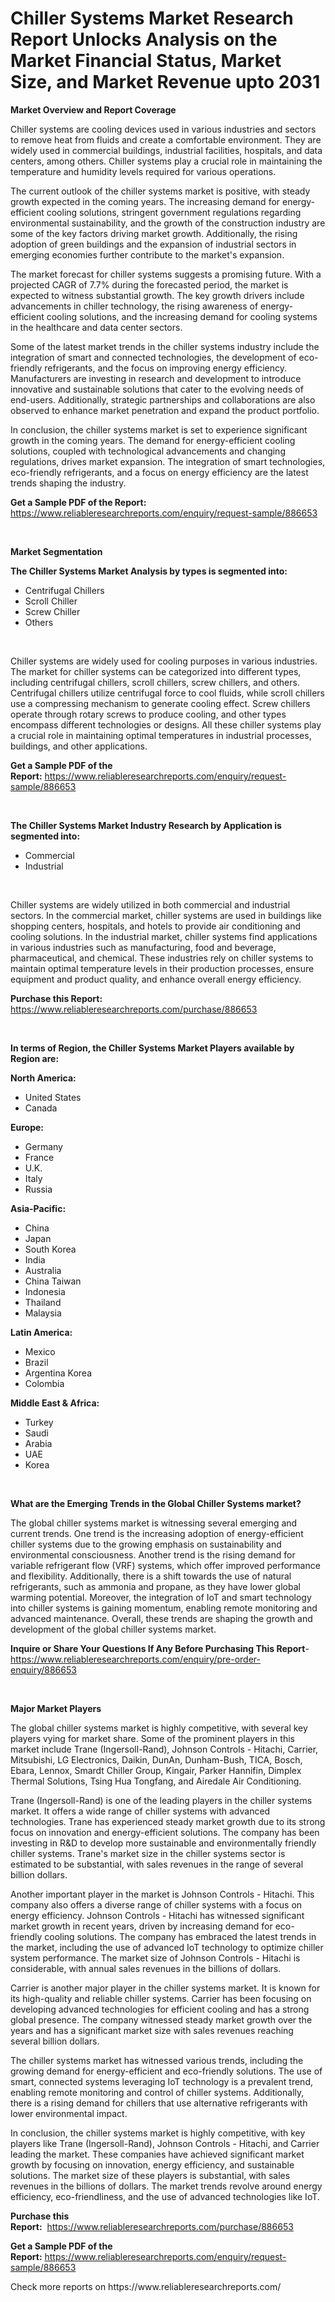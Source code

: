 <p><h1>Chiller Systems Market Research Report Unlocks Analysis on the Market Financial Status, Market Size, and Market Revenue upto 2031</h1></p><p><strong>Market Overview and Report Coverage</strong></p>
<p><p>Chiller systems are cooling devices used in various industries and sectors to remove heat from fluids and create a comfortable environment. They are widely used in commercial buildings, industrial facilities, hospitals, and data centers, among others. Chiller systems play a crucial role in maintaining the temperature and humidity levels required for various operations.</p><p>The current outlook of the chiller systems market is positive, with steady growth expected in the coming years. The increasing demand for energy-efficient cooling solutions, stringent government regulations regarding environmental sustainability, and the growth of the construction industry are some of the key factors driving market growth. Additionally, the rising adoption of green buildings and the expansion of industrial sectors in emerging economies further contribute to the market's expansion.</p><p>The market forecast for chiller systems suggests a promising future. With a projected CAGR of 7.7% during the forecasted period, the market is expected to witness substantial growth. The key growth drivers include advancements in chiller technology, the rising awareness of energy-efficient cooling solutions, and the increasing demand for cooling systems in the healthcare and data center sectors.</p><p>Some of the latest market trends in the chiller systems industry include the integration of smart and connected technologies, the development of eco-friendly refrigerants, and the focus on improving energy efficiency. Manufacturers are investing in research and development to introduce innovative and sustainable solutions that cater to the evolving needs of end-users. Additionally, strategic partnerships and collaborations are also observed to enhance market penetration and expand the product portfolio.</p><p>In conclusion, the chiller systems market is set to experience significant growth in the coming years. The demand for energy-efficient cooling solutions, coupled with technological advancements and changing regulations, drives market expansion. The integration of smart technologies, eco-friendly refrigerants, and a focus on energy efficiency are the latest trends shaping the industry.</p></p>
<p><strong>Get a Sample PDF of the Report:</strong> <a href="https://www.reliableresearchreports.com/enquiry/request-sample/886653">https://www.reliableresearchreports.com/enquiry/request-sample/886653</a></p>
<p>&nbsp;</p>
<p><strong>Market Segmentation</strong></p>
<p><strong>The Chiller Systems Market Analysis by types is segmented into:</strong></p>
<p><ul><li>Centrifugal Chillers</li><li>Scroll Chiller</li><li>Screw Chiller</li><li>Others</li></ul></p>
<p>&nbsp;</p>
<p><p>Chiller systems are widely used for cooling purposes in various industries. The market for chiller systems can be categorized into different types, including centrifugal chillers, scroll chillers, screw chillers, and others. Centrifugal chillers utilize centrifugal force to cool fluids, while scroll chillers use a compressing mechanism to generate cooling effect. Screw chillers operate through rotary screws to produce cooling, and other types encompass different technologies or designs. All these chiller systems play a crucial role in maintaining optimal temperatures in industrial processes, buildings, and other applications.</p></p>
<p><strong>Get a Sample PDF of the Report:</strong>&nbsp;<a href="https://www.reliableresearchreports.com/enquiry/request-sample/886653">https://www.reliableresearchreports.com/enquiry/request-sample/886653</a></p>
<p>&nbsp;</p>
<p><strong>The Chiller Systems Market Industry Research by Application is segmented into:</strong></p>
<p><ul><li>Commercial</li><li>Industrial</li></ul></p>
<p>&nbsp;</p>
<p><p>Chiller systems are widely utilized in both commercial and industrial sectors. In the commercial market, chiller systems are used in buildings like shopping centers, hospitals, and hotels to provide air conditioning and cooling solutions. In the industrial market, chiller systems find applications in various industries such as manufacturing, food and beverage, pharmaceutical, and chemical. These industries rely on chiller systems to maintain optimal temperature levels in their production processes, ensure equipment and product quality, and enhance overall energy efficiency.</p></p>
<p><strong>Purchase this Report:</strong>&nbsp; <a href="https://www.reliableresearchreports.com/purchase/886653">https://www.reliableresearchreports.com/purchase/886653</a></p>
<p>&nbsp;</p>
<p><strong>In terms of Region, the Chiller Systems Market Players available by Region are:</strong></p>
<p>
    <p> <strong> North America: </strong>
        <ul>
            <li>United States</li>
            <li>Canada</li>
        </ul>
        </p> 
    <p> <strong> Europe: </strong>
        <ul>
            <li>Germany</li>
            <li>France</li>
            <li>U.K.</li>
            <li>Italy</li>
            <li>Russia</li>
        </ul>
        </p> 
    <p> <strong> Asia-Pacific: </strong>
        <ul>
            <li>China</li>
            <li>Japan</li>
            <li>South Korea</li>
            <li>India</li>
            <li>Australia</li>
            <li>China Taiwan</li>
            <li>Indonesia</li>
            <li>Thailand</li>
            <li>Malaysia</li>
        </ul>
        </p> 
    <p> <strong> Latin America: </strong>
        <ul>
            <li>Mexico</li>
            <li>Brazil</li>
            <li>Argentina Korea</li>
            <li>Colombia</li>
        </ul>
        </p> 
    <p> <strong> Middle East & Africa: </strong>
        <ul>
            <li>Turkey</li>
            <li>Saudi</li>
            <li>Arabia</li>
            <li>UAE</li>
            <li>Korea</li>
        </ul>
    </p>
    </p>
<p>&nbsp;</p>
<p><strong>What are the Emerging Trends in the Global Chiller Systems market?</strong></p>
<p><p>The global chiller systems market is witnessing several emerging and current trends. One trend is the increasing adoption of energy-efficient chiller systems due to the growing emphasis on sustainability and environmental consciousness. Another trend is the rising demand for variable refrigerant flow (VRF) systems, which offer improved performance and flexibility. Additionally, there is a shift towards the use of natural refrigerants, such as ammonia and propane, as they have lower global warming potential. Moreover, the integration of IoT and smart technology into chiller systems is gaining momentum, enabling remote monitoring and advanced maintenance. Overall, these trends are shaping the growth and development of the global chiller systems market.</p></p>
<p><strong>Inquire or Share Your Questions If Any Before Purchasing This Report</strong>- <a href="https://www.reliableresearchreports.com/enquiry/pre-order-enquiry/886653">https://www.reliableresearchreports.com/enquiry/pre-order-enquiry/886653</a></p>
<p>&nbsp;</p>
<p><strong>Major Market Players</strong></p>
<p><p>The global chiller systems market is highly competitive, with several key players vying for market share. Some of the prominent players in this market include Trane (Ingersoll-Rand), Johnson Controls - Hitachi, Carrier, Mitsubishi, LG Electronics, Daikin, DunAn, Dunham-Bush, TICA, Bosch, Ebara, Lennox, Smardt Chiller Group, Kingair, Parker Hannifin, Dimplex Thermal Solutions, Tsing Hua Tongfang, and Airedale Air Conditioning.</p><p>Trane (Ingersoll-Rand) is one of the leading players in the chiller systems market. It offers a wide range of chiller systems with advanced technologies. Trane has experienced steady market growth due to its strong focus on innovation and energy-efficient solutions. The company has been investing in R&D to develop more sustainable and environmentally friendly chiller systems. Trane's market size in the chiller systems sector is estimated to be substantial, with sales revenues in the range of several billion dollars.</p><p>Another important player in the market is Johnson Controls - Hitachi. This company also offers a diverse range of chiller systems with a focus on energy efficiency. Johnson Controls - Hitachi has witnessed significant market growth in recent years, driven by increasing demand for eco-friendly cooling solutions. The company has embraced the latest trends in the market, including the use of advanced IoT technology to optimize chiller system performance. The market size of Johnson Controls - Hitachi is considerable, with annual sales revenues in the billions of dollars.</p><p>Carrier is another major player in the chiller systems market. It is known for its high-quality and reliable chiller systems. Carrier has been focusing on developing advanced technologies for efficient cooling and has a strong global presence. The company witnessed steady market growth over the years and has a significant market size with sales revenues reaching several billion dollars.</p><p>The chiller systems market has witnessed various trends, including the growing demand for energy-efficient and eco-friendly solutions. The use of smart, connected systems leveraging IoT technology is a prevalent trend, enabling remote monitoring and control of chiller systems. Additionally, there is a rising demand for chillers that use alternative refrigerants with lower environmental impact.</p><p>In conclusion, the chiller systems market is highly competitive, with key players like Trane (Ingersoll-Rand), Johnson Controls - Hitachi, and Carrier leading the market. These companies have achieved significant market growth by focusing on innovation, energy efficiency, and sustainable solutions. The market size of these players is substantial, with sales revenues in the billions of dollars. The market trends revolve around energy efficiency, eco-friendliness, and the use of advanced technologies like IoT.</p></p>
<p><strong>Purchase this Report:</strong>&nbsp;&nbsp;<a href="https://www.reliableresearchreports.com/purchase/886653">https://www.reliableresearchreports.com/purchase/886653</a></p>
<p></p>
<p><strong>Get a Sample PDF of the Report:</strong>&nbsp;<a href="https://www.reliableresearchreports.com/enquiry/request-sample/886653">https://www.reliableresearchreports.com/enquiry/request-sample/886653</a></p>
<p>Check more reports on https://www.reliableresearchreports.com/</p>